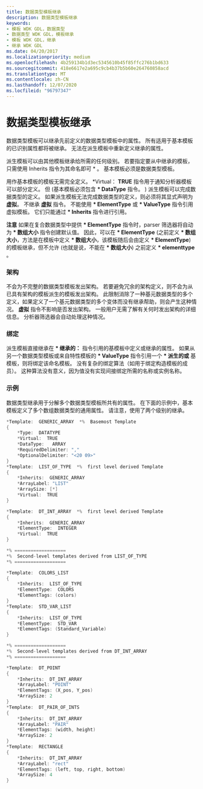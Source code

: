```yaml
---
title: 数据类型模板继承
description: 数据类型模板继承
keywords:
- 模板 WDK GDL，数据类型
- 数据类型 WDK GDL，模板继承
- 模板 WDK GDL，继承
- 继承 WDK GDL
ms.date: 04/20/2017
ms.localizationpriority: medium
ms.openlocfilehash: 4b259134b1d3ec5345610b45f85ffc276b1bd633
ms.sourcegitcommit: 418e6617e2a695c9cb4b37b5b60e264760858acd
ms.translationtype: MT
ms.contentlocale: zh-CN
ms.lasthandoff: 12/07/2020
ms.locfileid: "96797347"
---
```

# <a name="data-type-template-inheritance"></a>数据类型模板继承


数据类型模板可以继承先前定义的数据类型模板中的属性。 所有适用于基本模板的已识别属性都将被继承。 无法在派生模板中重新定义继承的属性。

派生模板可以由其他模板继承给所需的任何级别。 若要指定要从中继承的模板，只需使用 Inherits 指令为其命名即可 \* 。 基本模板必须是数据类型模板。

用作基本模板的模板无需完全定义。 \*Virtual： **TRUE** 指令用于通知分析器模板可以部分定义。 但 (基本模板必须包含 **\* DataType** 指令。 ) 派生模板可以完成数据类型的定义。 如果派生模板无法完成数据类型的定义，则必须将其显式声明为 **虚拟**。 不继承 **虚拟** 指令。 不能使用 **\* ElementType** 或 **\* ValueType** 指令引用虚拟模板。 它们只能通过 **\* Inherits** 指令进行引用。

**注意**  如果在复合数据类型中提供 **\* ElementType** 指令时，parser 筛选器将自动为 **\* 数组大小** 指令创建默认值。 因此，可以在 **\* ElementType** (之前定义 **\* 数组大小**，方法是在模板中定义 **\* 数组大小**，该模板随后会由定义 **\* ElementType**) 的模板继承，但不允许 (也就是说，不能在 **\* 数组大小**) 之前定义 **\* elementtype** 。

 

### <a name="schemas"></a>架构

不会为不完整的数据类型模板发出架构。 若要避免冗余的架构定义，则不会为从已具有架构的模板派生的模板发出架构。 此限制消除了一种基元数据类型的多个定义，如果定义了一个基元数据类型的多个变体而没有继承帮助，则会产生这种情况。 **虚拟** 指令不影响是否发出架构。 一般用户无需了解有关何时发出架构的详细信息。 分析器筛选器会自动处理这种情况。

### <a name="binding"></a>绑定

派生模板直接继承在 **\* 继承的：** 指令引用的基模板中定义或继承的属性。 如果从另一个数据类型模板或来自特性模板的 **\* ValueType** 指令引用一个 **\* 派生的或** 基模板，则将绑定该命名模板。 没有复杂的绑定算法（如用于绑定构造模板的成员）。 这种算法没有意义，因为值没有实现间接绑定所需的名称或实例名称。

### <a name="example"></a>示例

数据类型继承用于分解多个数据类型模板所共有的属性。 在下面的示例中，基本模板定义了多个数组数据类型的通用属性。 请注意，使用了两个级别的继承。

```cpp
*Template:  GENERIC_ARRAY  *%  Basemost Template
{
    *Type:  DATATYPE
    *Virtual:  TRUE
    *DataType:   ARRAY
    *RequiredDelimiter: ","
    *OptionalDelimiter: "<20 09>"
}
*Template:  LIST_OF_TYPE  *%  first level derived Template
{
    *Inherits:  GENERIC_ARRAY
    *ArrayLabel: "LIST"
    *ArraySize: [*]
    *Virtual:  TRUE
}

*Template:  DT_INT_ARRAY  *%  first level derived Template
{
    *Inherits:  GENERIC_ARRAY
    *ElementType:  INTEGER
    *Virtual:  TRUE
}

*% ===================
*%  Second-level templates derived from LIST_OF_TYPE
*% ===================

*Template:  COLORS_LIST  
{
    *Inherits:  LIST_OF_TYPE
    *ElementType:  COLORS
    *ElementTags: (colors)
}
*Template:  STD_VAR_LIST
{
    *Inherits:  LIST_OF_TYPE
    *ElementType:  STD_VAR
    *ElementTags: (Standard_Variable)
}

*% ===================
*%  Second-level templates derived from DT_INT_ARRAY
*% ===================

*Template:  DT_POINT
{
    *Inherits:  DT_INT_ARRAY
    *ArrayLabel: "POINT"          
    *ElementTags: (X_pos, Y_pos)
    *ArraySize: 2
}
*Template:  DT_PAIR_OF_INTS
{
    *Inherits:  DT_INT_ARRAY
    *ArrayLabel: "PAIR"
    *ElementTags: (width, height)
    *ArraySize: 2
}
*Template:  RECTANGLE
{
    *Inherits:  DT_INT_ARRAY
    *ArrayLabel: "rect"
    *ElementTags: (left, top, right, bottom)
    *ArraySize: 4
}
```

 

 




